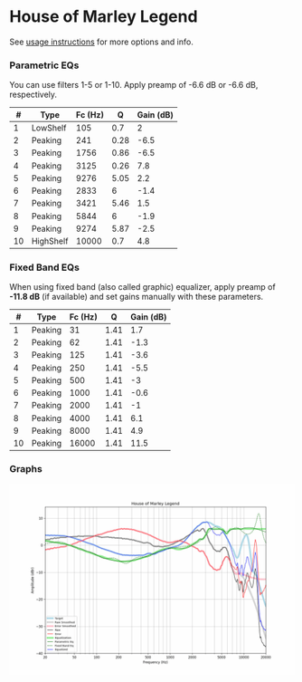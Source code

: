 # House of Marley Legend
See [usage instructions](https://github.com/jaakkopasanen/AutoEq#usage) for more options and info.

### Parametric EQs
You can use filters 1-5 or 1-10. Apply preamp of -6.6 dB or -6.6 dB, respectively.

|   # | Type      |   Fc (Hz) |    Q |   Gain (dB) |
|-----|-----------|-----------|------|-------------|
|   1 | LowShelf  |       105 | 0.7  |         2   |
|   2 | Peaking   |       241 | 0.28 |        -6.5 |
|   3 | Peaking   |      1756 | 0.86 |        -6.5 |
|   4 | Peaking   |      3125 | 0.26 |         7.8 |
|   5 | Peaking   |      9276 | 5.05 |         2.2 |
|   6 | Peaking   |      2833 | 6    |        -1.4 |
|   7 | Peaking   |      3421 | 5.46 |         1.5 |
|   8 | Peaking   |      5844 | 6    |        -1.9 |
|   9 | Peaking   |      9274 | 5.87 |        -2.5 |
|  10 | HighShelf |     10000 | 0.7  |         4.8 |

### Fixed Band EQs
When using fixed band (also called graphic) equalizer, apply preamp of **-11.8 dB** (if available) and set gains manually with these parameters.

|   # | Type    |   Fc (Hz) |    Q |   Gain (dB) |
|-----|---------|-----------|------|-------------|
|   1 | Peaking |        31 | 1.41 |         1.7 |
|   2 | Peaking |        62 | 1.41 |        -1.3 |
|   3 | Peaking |       125 | 1.41 |        -3.6 |
|   4 | Peaking |       250 | 1.41 |        -5.5 |
|   5 | Peaking |       500 | 1.41 |        -3   |
|   6 | Peaking |      1000 | 1.41 |        -0.6 |
|   7 | Peaking |      2000 | 1.41 |        -1   |
|   8 | Peaking |      4000 | 1.41 |         6.1 |
|   9 | Peaking |      8000 | 1.41 |         4.9 |
|  10 | Peaking |     16000 | 1.41 |        11.5 |

### Graphs
![](./House%20of%20Marley%20Legend.png)

